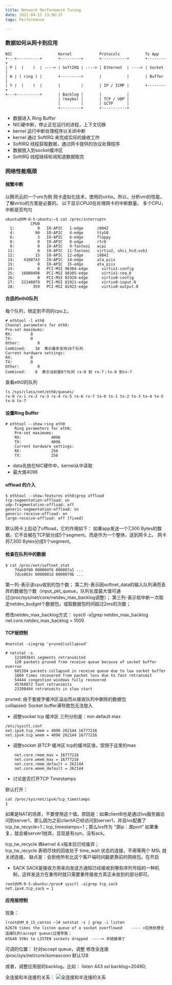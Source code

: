 ```yaml
---
title: Network Performance Tuning
date: 2021-04-15 13:56:27
tags: Performance

---
```

### 数据如何从网卡到应用

```
NIC                    Kernel            Protocols           To App
+---+----------+       +---------+       +-----------+       +--------+
| P |  (    )  | ----> | SoftIRQ | ----> | Ethernet  | ----> | Socket |
| H | ( ring ) |       +---------+       |           |       | Buffer |
| Y |  (    )  |       |         |       | IP / ICMP |       +--------+
+---+----------+       | Backlog |       |           |
                       | (maybe) |       | TCP / UDP |                 
                       |         |       | SCTP      |                 
                       +---------+       +-----------+
```
- 数据进入 Ring Buffer
- NIC硬中断，停止正在运行的进程，上下文切换
- kernel 运行中断处理程序以关闭中断
- kernel 通过 SoftIRQ 来完成实际的接收工作
- SoftIRQ 线程获取数据，通过网卡提供的协议处理程序
- 数据放入到socket缓冲区
- SoftIRQ 线程继续轮询知道数据取完

### 网络性能瓶颈
#### 频繁中断
以腾讯云的一个vm为例
网卡虚拟化技术，使用的virtio。所以，分析vm的性能，了解virtio的方案是必要的。
以下显示CPU0在处理网卡的中断数量。
多个CPU，中断是否均匀

```
ubuntu@VM-0-5-ubuntu:~$ cat /proc/interrupts
           CPU0
  1:          9   IO-APIC   1-edge      i8042
  4:         90   IO-APIC   4-edge      ttyS0
  6:          3   IO-APIC   6-edge      floppy
  8:          0   IO-APIC   8-edge      rtc0
  9:          0   IO-APIC   9-fasteoi   acpi
 11:          0   IO-APIC  11-fasteoi   virtio2, uhci_hcd:usb1
 12:         15   IO-APIC  12-edge      i8042
 14:    4180743   IO-APIC  14-edge      ata_piix
 15:          0   IO-APIC  15-edge      ata_piix
 24:          0   PCI-MSI 98304-edge      virtio1-config
 25:   16000498   PCI-MSI 98305-edge      virtio1-req.0
 26:          0   PCI-MSI 81920-edge      virtio0-config
 27:   22148079   PCI-MSI 81921-edge      virtio0-input.0
 28:        359   PCI-MSI 81922-edge      virtio0-output.0

```

#### 合适的eth0队列
每个队列，绑定到不同的cpu上。
```
# ethtool -l eth0
Channel parameters for eth0:
Pre-set maximums:
RX:        0
TX:        0
Other:        0
Combined:    16  表示最多支持16个队列
Current hardware settings:
RX:        0
TX:        0
Other:        0
Combined:    8  表示当前是8个队列 rx-0 到 rx-7；tx-0 到tx-7

```
查看eth0的队列
```
ls /sys/class/net/eth0/queues/
rx-0 rx-1 rx-2 rx-3 rx-4 rx-5 rx-6 rx-7 tx-0 tx-1 tx-2 tx-3 tx-4 tx-5 tx-6 tx-7
```

#### 设置Ring Buffer
```
# ethtool --show-ring eth0
    Ring parameters for eth0:
    Pre-set maximums:
    RX:             4096
    TX:             4096
    Current hardware settings:
    RX:             256
    TX:             256
```
- data先放在NIC硬件中，kernel从中读取
- 最大值4096

#### offload 的介入
```
$ ethtool --show-features eth0|grep offload
tcp-segmentation-offload: on
udp-fragmentation-offload: off
generic-segmentation-offload: on
generic-receive-offload: on
large-receive-offload: off [fixed]
```

默认网卡上启动了offload，它的作用如下：
如果app发送一个7,300 Bytes的数据，它不会被在TCP层分成5个segment。而是作为一个整体，送到网卡上。
网卡将7,300 Bytes分成5个segment。


#### 检查在队列中的数据
```
$ cat /proc/net/softnet_stat
    7dab8f00 000004f6 000007a1 ...
    7dce863c 0000001d 0000079b ...
```

第一列-表示该cpu收到的包个数；
第二列-表示因softnet_data的输入队列满而丢弃的数据包个数（input_pkt_queue，队列长度最大值可通过/proc/sys/net/core/netdev_max_backlog调整）；
第三列-表示软中断一次取走netdev_budget个数据包，或取数据包时间超过2ms的次数；


修改netdev_max_backlog方式：
sysctl -a|grep netdev_max_backlog
net.core.netdev_max_backlog = 1000


#### TCP层控制
```
#netstat -s|egrep 'pruned|collapsed'

# netstat -s
    121093641 segments retransmited
    120 packets pruned from receive queue because of socket buffer overrun
    685394 packets collapsed in receive queue due to low socket buffer
    1804 times recovered from packet loss due to fast retransmit
    54444 congestion windows fully recovered
    45760872 fast retransmits
    23208494 retransmits in slow start
```
pruned: 由于套接字缓冲区溢出而从接收队列中删除的数据包  
collapsed: Socket buffer满导致包无法放入

- 调整socket tcp 缓冲区
三列分别是：min default max
```
/etc/sysctl.conf
net.ipv4.tcp_rmem = 4096 262144 16777216
net.ipv4.tcp_wmem = 4096 262144 16777216
```

- 调整socket 非TCP 缓冲区
tcp的缓冲区值，受限于这里的max
```
    net.core.rmem_max = 16777216
    net.core.wmem_max = 16777216
    net.core.rmem_default = 262144
    net.core.wmem_default = 262144
```

- 讨论是否打开TCP Timestamps

默认打开：
```
cat /proc/sys/net/ipv4/tcp_timestamps
1
```
如果是NAT的场景，不要使用这个值。原因是：如果clientB也是通过lvs服务器访问到server1，那么因为之前clientA已经访问到server1，并且lvs配置了tcp_tw_recycle=1；tcp_timestamps=1；那么lvs作为 “源ip：源port” 如果重复，就会被server1抛弃。显现是有syn，没有ack。


tcp_tw_recycle 再kernel 4.x版本后已经废弃；  
tcp_tw_recycle 表明尽快的回收处于 time_wait 状态的连接，不用等两个 MSL 就关闭连接。
               缺点是：会拒绝所有比这个客户端时间戳更靠前的网络包。在开启

- SACK
SACK是接收方用来向发送方通知已经接收到哪些序列号段的一种机制，这样发送方在重传时就只需要重传接收方真正未收到的部分即可。

```
root@VM-0-5-ubuntu:/proc# sysctl -a|grep tcp_sack
net.ipv4.tcp_sack = 1
```


#### 应用层控制
现象：
```
[root@VM_0_15_centos ~]# netstat -s | grep -i listen    
62678 times the listen queue of a socket overflowed    ---- >应用处理全连接队列(accept queue)过慢导致；
65640 SYNs to LISTEN sockets dropped  ----> 半链接满了
```
可调的位置：
针对accept queue，调整
修改全连接
/proc/sys/net/core/somaxconn
默认128

或者，调整应用层的backlog，比如：
listen 443 ssl backlog=20480;

全连接和半连接的关系：
![全连接和半连接的关系](https://bjdzliu.oss-cn-beijing.aliyuncs.com/hexo_images/sync-queue.png)
